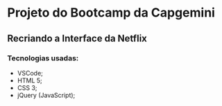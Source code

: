 # Projeto do Bootcamp da Capgemini

## Recriando a Interface da Netflix

### Tecnologias usadas:

* VSCode;
* HTML 5;
* CSS 3;
* jQuery (JavaScript);
